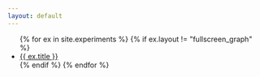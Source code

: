 ```yaml
---
layout: default
---
```


<ul>
{% for ex in site.experiments %}
{% if ex.layout != "fullscreen_graph" %}
    <li>
        <a href="{{ site.baseurl }}{{ ex.url }}">{{ ex.title }}</a>
    </li>
{% endif %}
{% endfor %}
</ul>